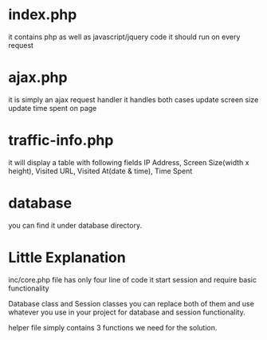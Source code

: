 # index.php

it contains php as well as javascript/jquery code
it should run on every request

# ajax.php

it is simply an ajax request handler
it handles both cases
update screen size
update time spent on page

# traffic-info.php

it will display a table with following fields
IP Address, Screen Size(width x height), Visited URL, Visited At(date & time), Time Spent

# database

you can find it under database directory.

# Little Explanation

inc/core.php file has only four line of code
it start session and require basic functionality

Database class and Session classes you can replace both of them and use whatever you use in your project for database and session functionality.

helper file simply contains 3 functions we need for the solution.
